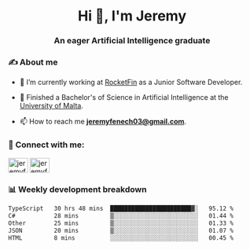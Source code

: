 <h1 align="center">Hi 👋, I'm Jeremy</h1>
<h3 align="center">An eager Artificial Intelligence graduate</h3>

<h3 align="left">✍ About me</h3>

- 🔭 I’m currently working at [RocketFin](https://rocketfin.co) as a Junior Software Developer.

- 🌱 Finished a Bachelor's of Science in Artificial Intelligence at the [University of Malta](https://www.linkedin.com/school/university-of-malta/).

- 📫 How to reach me **jeremyfenech03@gmail.com**.

<h3 align="left">🔗 Connect with me:</h3>
<p align="left">
<a href="https://linkedin.com/in/jeremyfenech" target="blank"><img align="center" src="https://raw.githubusercontent.com/rahuldkjain/github-profile-readme-generator/master/src/images/icons/Social/linked-in-alt.svg" alt="jeremyfenech" height="30" width="40" /></a>
<a href="https://www.leetcode.com/jeremyfen" target="blank"><img align="center" src="https://raw.githubusercontent.com/rahuldkjain/github-profile-readme-generator/master/src/images/icons/Social/leet-code.svg" alt="jeremyfen" height="30" width="40" /></a>
</p>


<h3 align="left">📊 Weekly development breakdown</h3>

<!--START_SECTION:waka-->

```txt
TypeScript   30 hrs 48 mins  ███████████████████████▓░   95.12 %
C#           28 mins         ▒░░░░░░░░░░░░░░░░░░░░░░░░   01.44 %
Other        25 mins         ▒░░░░░░░░░░░░░░░░░░░░░░░░   01.33 %
JSON         20 mins         ▒░░░░░░░░░░░░░░░░░░░░░░░░   01.07 %
HTML         8 mins          ░░░░░░░░░░░░░░░░░░░░░░░░░   00.45 %
```

<!--END_SECTION:waka-->
